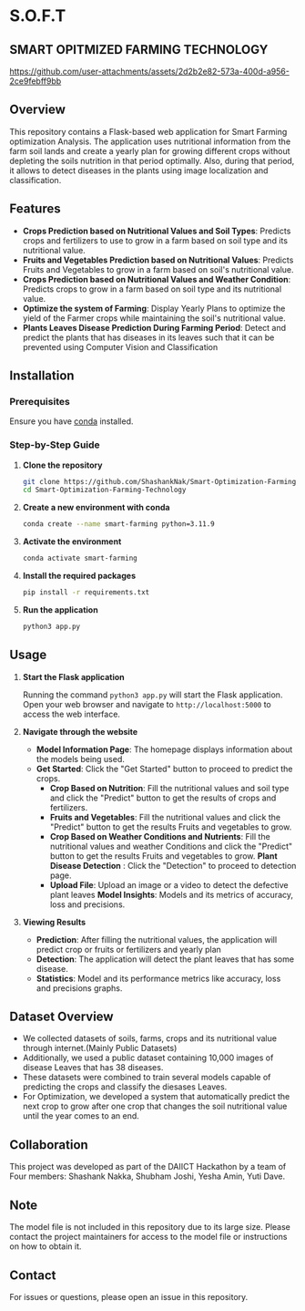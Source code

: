 # S.O.F.T
## SMART OPITMIZED FARMING TECHNOLOGY

https://github.com/user-attachments/assets/2d2b2e82-573a-400d-a956-2ce9febff9bb

## Overview

This repository contains a Flask-based web application for Smart Farming optimization Analysis. The application uses nutritional information from the farm soil lands and create a yearly plan for growing different crops without depleting the soils nutrition in that period optimally. Also, during that period, it allows to detect diseases in the plants using image localization and classification.

## Features

- **Crops Prediction based on Nutritional Values and Soil Types**: Predicts crops and fertilizers to use to grow in a farm based on soil type and its nutritional value.
- **Fruits and Vegetables Prediction based on Nutritional Values**: Predicts Fruits and Vegetables to grow in a farm based on soil's nutritional value.
- **Crops Prediction based on Nutritional Values and Weather Condition**: Predicts crops to grow in a farm based on soil type and its nutritional value.
- **Optimize the system of Farming**: Display Yearly Plans to optimize the yield of the Farmer crops while maintaining the soil's nutritional value.
- **Plants Leaves Disease Prediction During Farming Period**: Detect and predict the plants that has diseases in its leaves such that it can be prevented using Computer Vision and Classification

## Installation

### Prerequisites

Ensure you have [conda](https://docs.conda.io/en/latest/miniconda.html) installed.

### Step-by-Step Guide

1. **Clone the repository**

    ```sh
    git clone https://github.com/ShashankNak/Smart-Optimization-Farming-Technology
    cd Smart-Optimization-Farming-Technology
    ```

2. **Create a new environment with conda**

    ```sh
    conda create --name smart-farming python=3.11.9
    ```

3. **Activate the environment**

    ```sh
    conda activate smart-farming
    ```

4. **Install the required packages**

    ```sh
    pip install -r requirements.txt
    ```

5. **Run the application**

    ```sh
    python3 app.py
    ```

## Usage

1. **Start the Flask application**

    Running the command `python3 app.py` will start the Flask application. Open your web browser and navigate to `http://localhost:5000` to access the web interface.

2. **Navigate through the website**

    - **Model Information Page**: The homepage displays information about the models being used.
    - **Get Started**: Click the "Get Started" button to proceed to predict the crops.
        - **Crop Based on Nutrition**: Fill the nutritional values and soil type and click the "Predict" button to get the results of crops and fertilizers. 
        - **Fruits and Vegetables**: Fill the nutritional values and click the "Predict" button to get the results Fruits and vegetables to grow.
        - **Crop Based on Weather Conditions and Nutrients**:  Fill the nutritional values and weather Conditions and click the "Predict" button to get the results Fruits and vegetables to grow.
    **Plant Disease Detection** : Click the "Detection" to proceed to detection page.
        - **Upload File**: Upload an image or a video to detect the defective plant leaves
    **Model Insights**: Models and its metrics of accuracy, loss and precisions.

3. **Viewing Results**

    - **Prediction**: After filling the nutritional values, the application will predict crop or fruits or fertilizers and yearly plan
    - **Detection**: The application will detect the plant leaves that has some disease.
    - **Statistics**: Model and its performance metrics like accuracy, loss and precisions graphs.

## Dataset Overview

- We collected datasets of soils, farms, crops and its nutritional value through internet.(Mainly Public Datasets)
- Additionally, we used a public dataset containing 10,000 images of disease Leaves that has 38 diseases.
- These datasets were combined to train several models capable of predicting the crops and classify the diesases Leaves.
- For Optimization, we developed a system that automatically predict the next crop to grow after one crop that changes the soil nutritional value until the year comes to an end.

## Collaboration

This project was developed as part of the DAIICT Hackathon by a team of Four members: Shashank Nakka, Shubham Joshi, Yesha Amin, Yuti Dave.

## Note

The model file is not included in this repository due to its large size. Please contact the project maintainers for access to the model file or instructions on how to obtain it.

## Contact
For issues or questions, please open an issue in this repository.
